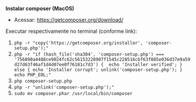 **Instalar composer (MacOS)**


- Acessar: https://getcomposer.org/download/

Executar respectivamente no terminal (conforme link):

1. `php -r "copy('https://getcomposer.org/installer', 'composer-setup.php');"`
2. `php -r "if (hash_file('sha384', 'composer-setup.php') === '756890a4488ce9024fc62c56153228907f1545c228516cbf63f885e036d37e9a59d27d63f46af1d4d07ee0f76181c7d3') {  echo 'Installer verified'; } else { echo 'Installer corrupt'; unlink('composer-setup.php'); } echo PHP_EOL;"`
3. `php composer-setup.php`
4. `php -r "unlink('composer-setup.php');"`
5. `sudo mv composer.phar /usr/local/bin/composer`



